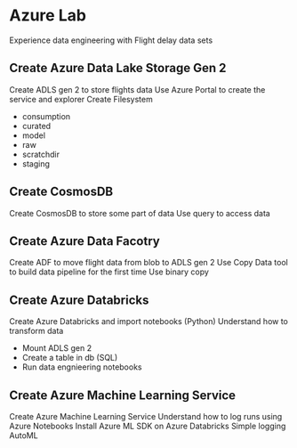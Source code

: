 # Azure Lab 

Experience data engineering with Flight delay data sets

## Create Azure Data Lake Storage Gen 2

Create ADLS gen 2 to store flights data
Use Azure Portal to create the service and explorer
Create Filesystem
* consumption
* curated
* model
* raw
* scratchdir
* staging

## Create CosmosDB

Create CosmosDB to store some part of data 
Use query to access data 

## Create Azure Data Facotry 

Create ADF to move flight data from blob to ADLS gen 2
Use Copy Data tool to build data pipeline for the first time
Use binary copy

## Create Azure Databricks

Create Azure Databricks and import notebooks (Python)
Understand how to transform data

* Mount ADLS gen 2
* Create a table in db (SQL)
* Run data engnieering notebooks


## Create Azure Machine Learning Service 

Create Azure Machine Learning Service
Understand how to log runs using Azure Notebooks
Install Azure ML SDK on Azure Databricks
Simple logging
AutoML


